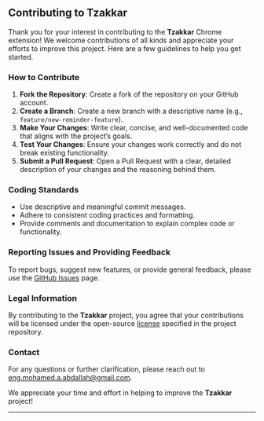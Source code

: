 ## **Contributing to Tzakkar**

Thank you for your interest in contributing to the **Tzakkar** Chrome extension! We welcome contributions of all kinds and appreciate your efforts to improve this project. Here are a few guidelines to help you get started.

### **How to Contribute**

1. **Fork the Repository**: Create a fork of the repository on your GitHub account.
2. **Create a Branch**: Create a new branch with a descriptive name (e.g., `feature/new-reminder-feature`).
3. **Make Your Changes**: Write clear, concise, and well-documented code that aligns with the project’s goals.
4. **Test Your Changes**: Ensure your changes work correctly and do not break existing functionality.
5. **Submit a Pull Request**: Open a Pull Request with a clear, detailed description of your changes and the reasoning behind them.

### **Coding Standards**

- Use descriptive and meaningful commit messages.
- Adhere to consistent coding practices and formatting.
- Provide comments and documentation to explain complex code or functionality.

### **Reporting Issues and Providing Feedback**

To report bugs, suggest new features, or provide general feedback, please use the [GitHub Issues](https://github.com/MohamedAAbdallah/Tzakkar/issues) page.

### **Legal Information**

By contributing to the **Tzakkar** project, you agree that your contributions will be licensed under the open-source [license](LICENSE) specified in the project repository.

### **Contact**

For any questions or further clarification, please reach out to [eng.mohamed.a.abdallah@gmail.com](mailto:eng.mohamed.a.abdallah@gmail.com).

We appreciate your time and effort in helping to improve the **Tzakkar** project!

---
